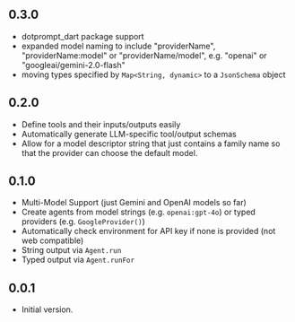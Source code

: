 ## 0.3.0

- dotprompt_dart package support
- expanded model naming to include "providerName", "providerName:model" or
  "providerName/model", e.g. "openai" or "googleai/gemini-2.0-flash"
- moving types specified by `Map<String, dynamic>` to a `JsonSchema` object

## 0.2.0

- Define tools and their inputs/outputs easily
- Automatically generate LLM-specific tool/output schemas
- Allow for a model descriptor string that just contains a family name so
  that the provider can choose the default model.

## 0.1.0

- Multi-Model Support (just Gemini and OpenAI models so far)
- Create agents from model strings (e.g. `openai:gpt-4o`) or typed
  providers (e.g. `GoogleProvider()`)
- Automatically check environment for API key if none is provided (not web
  compatible)
- String output via `Agent.run`
- Typed output via `Agent.runFor`

## 0.0.1

- Initial version.
